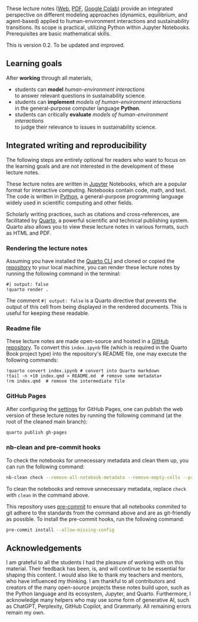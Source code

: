 These lecture notes ([Web](https://wbarfuss.github.io/csm-of-hei/), [PDF](https://wbarfuss.github.io/csm-of-hei/Complex-Systems-Modeling-of-Human-Environment-Interactions.pdf), [Google Colab](https://colab.research.google.com/github/wbarfuss/csm-of-hei/blob/main/01.01-Introduction.ipynb)) provide an integrated perspective on different modeling approaches (dynamics, equilibrium, and agent-based) applied to human-environment interactions and sustainability transitions. Its scope is practical, utilizing Python within Jupyter Notebooks. Prerequisites are basic mathematical skills.

This is version 0.2. To be updated and improved.

## Learning goals

After **working** through all materials, 

* students can **model** *human-environment interactions* <br>to answer relevant questions in sustainability science.
* students can **implement** *models of human-environment interactions* <br> in the
general-purpose computer language **Python**.
* students can critically **evaluate** *models of human-environment interactions* <br>to judge their
relevance to issues in sustainability science.

## Integrated writing and reproducibility

The following steps are entirely optional for readers who want to focus on the learning goals and are not interested in the development of these lecture notes.

These lecture notes are written in [Jupyter](https://jupyter.org) Notebooks, which are a popular format for interactive computing. Notebooks contain code, math, and text. The code is written in [Python](https://www.python.org), a general-purpose programming language widely used in scientific computing and other fields.

Scholarly writing practices, such as citations and cross-references, are facilitated by [Quarto](https://quarto.org), a powerful scientific and technical publishing system. Quarto also allows you to view these lecture notes in various formats, such as HTML and PDF. 


### Rendering the lecture notes

Assuming you have installed the [Quarto CLI](https://quarto.org/docs/get-started/) and cloned or copied the [repository](https://github.com/wbarfuss/csm-of-hei) to your local machine, you can render these lecture notes by running the following command in the terminal:

```{python}
#| output: false
!quarto render .
```

The comment `#| output: false` is a Quarto directive that prevents the output of this cell from being displayed in the rendered documents. This is useful for keeping these readable.

### Readme file

These lecture notes are made open-source and hosted in a [GitHub repository](https://github.com/wbarfuss/csm-of-hei). To convert this `index.ipynb` file (which is required in the Quarto Book project type) into the repository's README file, one may execute the following commands:

```{python}
!quarto convert index.ipynb # convert into Quarto markdown
!tail -n +10 index.qmd > README.md  # remove some metadata+
!rm index.qmd  # remove the intermediate file
```

### GitHub Pages

After configuring the [settings](https://quarto.org/docs/publishing/github-pages.html#publish-command) for GitHub Pages, one can publish the web version of these lecture notes by running the following command (at the root of the cleaned main branch):

```bash
quarto publish gh-pages
```

### nb-clean and pre-commit hooks

To check the notebooks for unnecessary metadata and clean them up, you can run the following command:

```bash
nb-clean check --remove-all-notebook-metadata --remove-empty-cells --preserve-cell-outputs --preserve-cell-metadata slideshow tags -- index.ipynb
```

To clean the notebooks and remove unnecessary metadata, replace `check` with `clean` in the command above.

This repository uses [pre-commit](https://pre-commit.com) to ensure that all notebooks commited to git adhere to the standards from the command above and are as git-friendly as possible. To install the pre-commit hooks, run the following command:

```bash
pre-commit install --allow-missing-config
```

<!-- #TODO: write about Python environments -->

## Acknowledgements
I am grateful to all the students I had the pleasure of working with on this material. Their feedback has been, is, and will continue to be essential for shaping this content. I would also like to thank my teachers and mentors, who have influenced my thinking. I am thankful to all contributors and creators of the many open-source projects these notes build upon, such as the Python language and its ecosystem, Jupyter, and Quarto. Furthermore, I acknowledge many helpers who may use some form of generative AI, such as ChatGPT, Perplexity, GitHub Copilot, and Grammarly. All remaining errors remain my own.


